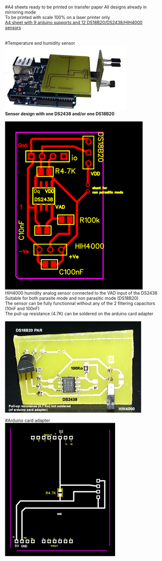 #A4 sheets ready to be printed on transfer paper
All designs already in mirroring mode<br>
To be printed with scale 100% on a laser printer only<br>
<a href=9_arduino_supports_12_mixed_sensors_DS18B20_DS2438.pdf>A4 sheet with 9 arduino supports and 12 DS18B20/DS2438/HIH4000 sensors</a><br>
<br><br>
#Temperature and humidity sensor
<img src = images/full_connected_sensor.jpg><br>
<b>Sensor design with one DS2438 and/or one DS18B20</b><br><br>
<img src = images/g3442.png><br>
HIH4000 humidity analog sensor connected to the VAD input of the DS2438<br>
Suitable for both parasite mode and non parasitic mode (DS18B20)<br>
The sensor can be fully functionnal without any of the 2 filtering capacitors (10nF and 100nF)<br>
The pull-up resistance (4.7K) can be soldered on the arduino card adapter<br><br>
<img src = images/photoDS2438_HIH4000_DS18B20b.png><br>

#Arduino card adapter
<img src = images/arduino_card_adapter.png><br>
